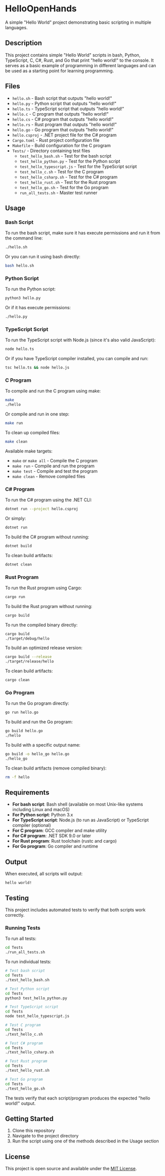 # HelloOpenHands

A simple "Hello World" project demonstrating basic scripting in multiple languages.

## Description

This project contains simple "Hello World" scripts in bash, Python, TypeScript, C, C#, Rust, and Go that print "hello world!" to the console. It serves as a basic example of programming in different languages and can be used as a starting point for learning programming.

## Files

- `hello.sh` - Bash script that outputs "hello world!"
- `hello.py` - Python script that outputs "hello world!"
- `hello.ts` - TypeScript script that outputs "hello world!"
- `hello.c` - C program that outputs "hello world!"
- `hello.cs` - C# program that outputs "hello world!"
- `hello.rs` - Rust program that outputs "hello world!"
- `hello.go` - Go program that outputs "hello world!"
- `hello.csproj` - .NET project file for the C# program
- `Cargo.toml` - Rust project configuration file
- `Makefile` - Build configuration for the C program
- `Tests/` - Directory containing test files
  - `test_hello_bash.sh` - Test for the bash script
  - `test_hello_python.py` - Test for the Python script
  - `test_hello_typescript.js` - Test for the TypeScript script
  - `test_hello_c.sh` - Test for the C program
  - `test_hello_csharp.sh` - Test for the C# program
  - `test_hello_rust.sh` - Test for the Rust program
  - `test_hello_go.sh` - Test for the Go program
  - `run_all_tests.sh` - Master test runner

## Usage

### Bash Script

To run the bash script, make sure it has execute permissions and run it from the command line:

```bash
./hello.sh
```

Or you can run it using bash directly:

```bash
bash hello.sh
```

### Python Script

To run the Python script:

```bash
python3 hello.py
```

Or if it has execute permissions:

```bash
./hello.py
```

### TypeScript Script

To run the TypeScript script with Node.js (since it's also valid JavaScript):

```bash
node hello.ts
```

Or if you have TypeScript compiler installed, you can compile and run:

```bash
tsc hello.ts && node hello.js
```

### C Program

To compile and run the C program using make:

```bash
make
./hello
```

Or compile and run in one step:

```bash
make run
```

To clean up compiled files:

```bash
make clean
```

Available make targets:
- `make` or `make all` - Compile the C program
- `make run` - Compile and run the program
- `make test` - Compile and test the program
- `make clean` - Remove compiled files

### C# Program

To run the C# program using the .NET CLI:

```bash
dotnet run --project hello.csproj
```

Or simply:

```bash
dotnet run
```

To build the C# program without running:

```bash
dotnet build
```

To clean build artifacts:

```bash
dotnet clean
```

### Rust Program

To run the Rust program using Cargo:

```bash
cargo run
```

To build the Rust program without running:

```bash
cargo build
```

To run the compiled binary directly:

```bash
cargo build
./target/debug/hello
```

To build an optimized release version:

```bash
cargo build --release
./target/release/hello
```

To clean build artifacts:

```bash
cargo clean
```

### Go Program

To run the Go program directly:

```bash
go run hello.go
```

To build and run the Go program:

```bash
go build hello.go
./hello
```

To build with a specific output name:

```bash
go build -o hello_go hello.go
./hello_go
```

To clean build artifacts (remove compiled binary):

```bash
rm -f hello
```

## Requirements

- **For bash script**: Bash shell (available on most Unix-like systems including Linux and macOS)
- **For Python script**: Python 3.x
- **For TypeScript script**: Node.js (to run as JavaScript) or TypeScript compiler (optional)
- **For C program**: GCC compiler and make utility
- **For C# program**: .NET SDK 9.0 or later
- **For Rust program**: Rust toolchain (rustc and cargo)
- **For Go program**: Go compiler and runtime

## Output

When executed, all scripts will output:
```
hello world!
```

## Testing

This project includes automated tests to verify that both scripts work correctly.

### Running Tests

To run all tests:

```bash
cd Tests
./run_all_tests.sh
```

To run individual tests:

```bash
# Test bash script
cd Tests
./test_hello_bash.sh

# Test Python script
cd Tests
python3 test_hello_python.py

# Test TypeScript script
cd Tests
node test_hello_typescript.js

# Test C program
cd Tests
./test_hello_c.sh

# Test C# program
cd Tests
./test_hello_csharp.sh

# Test Rust program
cd Tests
./test_hello_rust.sh

# Test Go program
cd Tests
./test_hello_go.sh
```

The tests verify that each script/program produces the expected "hello world!" output.

## Getting Started

1. Clone this repository
2. Navigate to the project directory
3. Run the script using one of the methods described in the Usage section

## License

This project is open source and available under the [MIT License](LICENSE).